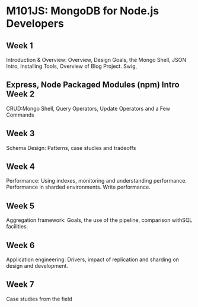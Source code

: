 M101JS: MongoDB for Node.js Developers  
=====================

Week 1
----
Introduction & Overview: Overview, Design Goals, the Mongo Shell, JSON Intro, Installing Tools, Overview of Blog Project. Swig, 

Express, Node Packaged Modules (npm) Intro 
Week 2 
----
CRUD:Mongo Shell, Query Operators, Update Operators and a Few Commands 

Week 3 
----
Schema Design: Patterns, case studies and tradeoffs 

Week 4 
----
Performance: Using indexes, monitoring and understanding performance. Performance in
sharded environments. Write performance.

Week 5 
----
Aggregation framework: Goals, the use of the pipeline, comparison withSQL facilities.

Week 6 
----
Application engineering: Drivers, impact of replication and sharding on design and
development.

Week 7 
----
Case studies from the field
